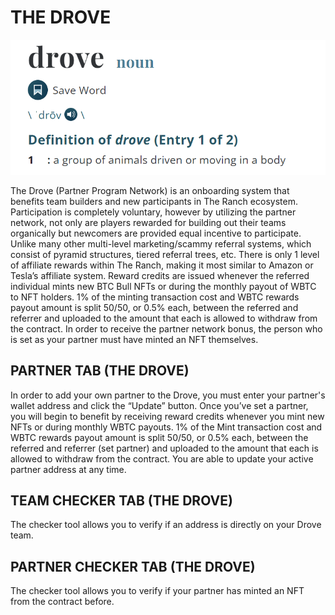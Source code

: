 # THE DROVE

![](<../../.gitbook/assets/image (3) (1).png>)

The Drove (Partner Program Network) is an onboarding system that benefits team builders and new participants in The Ranch ecosystem. Participation is completely voluntary, however by utilizing the partner network, not only are players rewarded for building out their teams organically but newcomers are provided equal incentive to participate. Unlike many other multi-level marketing/scammy referral systems, which consist of pyramid structures, tiered referral trees, etc. There is only 1 level of affiliate rewards within The Ranch, making it most similar to Amazon or Tesla’s affiliate system. Reward credits are issued whenever the referred individual mints new BTC Bull NFTs or during the monthly payout of WBTC to NFT holders. 1% of the minting transaction cost and WBTC rewards payout amount is split 50/50, or 0.5% each, between the referred and referrer and uploaded to the amount that each is allowed to withdraw from the contract. In order to receive the partner network bonus, the person who is set as your partner must have minted an NFT themselves.&#x20;

## PARTNER TAB (THE DROVE)

In order to add your own partner to the Drove, you must enter your partner's wallet address and click the “Update” button. Once you’ve set a partner, you will begin to benefit by receiving reward credits whenever you mint new NFTs or during monthly WBTC payouts. 1% of the Mint transaction cost and WBTC rewards payout amount is split 50/50, or 0.5% each, between the referred and referrer (set partner) and uploaded to the amount that each is allowed to withdraw from the contract. You are able to update your active partner address at any time.

## TEAM CHECKER TAB (THE DROVE)

&#x20;The checker tool allows you to verify if an address is directly on your Drove team.&#x20;

## PARTNER CHECKER TAB (THE DROVE)

&#x20;The checker tool allows you to verify if your partner has minted an NFT from the contract before.
